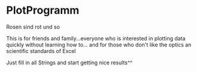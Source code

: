 # PlotProgramm
Rosen sind rot und so


This is for friends and family...everyone who is interested in plotting data quickly without learning how to...
and for those who don't like the optics an scientific standards of Excel

Just fill in all Strings and start getting nice results^^
